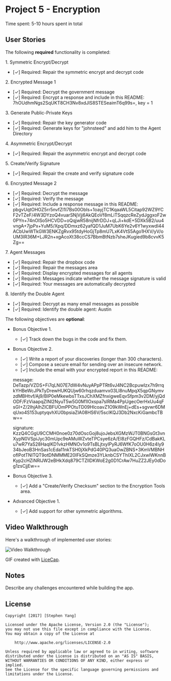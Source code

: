 # Project 5 - Encryption

Time spent: 5-10 hours spent in total

## User Stories

The following **required** functionality is completed:

1\. Symmetric Encrypt/Decrypt
  * [&#10003;]  Required: Repair the symmetric encrypt and decrypt code

2\. Encrypted Message 1
  * [&#10003;]  Required: Decrypt the government message
  * [&#10003;]  Required: Encrypt a response and include in this README: 7hOUdhmNgs2SqUKT8CH3Nv8xdJlS8STESeaimT6q99s=, key = 1

3\. Generate Public-Private Keys
  * [&#10003;]  Required: Repair the key generator code
  * [&#10003;]  Required: Generate keys for "johnsteed" and add him to the Agent Directory

4\. Asymmetric Encrypt/Decrypt
  * [&#10003;]  Required: Repair the asymmetric encrypt and decrypt code

5\. Create/Verify Signature
  * [&#10003;]  Required: Repair the create and verify signature code
  
6\. Encrypted Message 2
  * [&#10003;]  Required: Decrypt the message
  * [&#10003;]  Required: Verify the message
  * [&#10003;]  Required: Include a response message in this README: pbgvUqtOHOZ5rr5nvfZl1I7Bs00ObIs+1oayjTC1KqaaWL5Citap92WZ9YCF2vTZeF/4W3DYzoQ4vuarSNjVjj6AkQEoVf8mLiTSqqzcReZydJggxoF2w0PYn+74nOISo5HCVDD+oQqjwR58nijNfrDDJ+qLJi+kdE+5DXk5B2/uu4vngA+7jpPx+YuM5/Xpq/DDmxz62yafQD1JuM7UbK6Ye2v6Y1wyxwdI44ACbUwWTkGW3ENKZgRvx95tdyHoGjTp8mU7LxK4VtS5Ago1HXV/yV/oUM3IR36M+LJR2n+xgAcoXt38ccCS7BbmBtNzb7sheJKugied9b8cvvK5Zg==

7\. Agent Messages
  * [&#10003;]  Required: Repair the dropbox code
  * [&#10003;]  Required: Repair the messages area
  * [&#10003;]  Required: Display encrypted messages for all agents
  * [&#10003;]  Required: Messages indicate whether the message signature is valid
  * [&#10003;]  Required: Your messages are automatically decrypted

8\. Identify the Double Agent
  * [&#10003;]  Required: Decrypt as many email messages as possible
  * [&#10003;]  Required: Identify the double agent: Austin

The following objectives are **optional**:

* Bonus Objective 1\.
  * [&#10003;]  Track down the bugs in the code and fix them.

* Bonus Objective 2\.
  * [&#10003;]  Write a report of your discoveries (longer than 300 characters).
  * [&#10003;]  Compose a secure email for sending over an insecure network.
  * [&#10003;]  Include the email with your encrypted report in this README:

  message:
  DeTazp/VZDS+Fi7qLN07E7dW4vNuyAPpPTRt6vJ4NC2BcpuwIzx7h9rrqkYHBeWcJPkTyDrewHUKQUjw60rhqzduamvx03Ll8nuMpqX5qpGNymvzdMBHtvf/Aj9/BIP0eMkewbsTTxsJChXMZfnxigweEqvSfpm3v2DM/yjQdODF/FzViaapqZINl2NyuT5w5G0M1IOxspa7slRMa4PpUgecOerHxUu4qFsGI+Z/2IhjAlhZICBFUOmPPOtuTD09HlcoavZ1O9kWnEj+dEs+sgvwr6DMqUxo4S153uptyqvhXU0bpsiaZlA08HS6V/5scIKQJ3Db2NxcKiGambcTBw==

  signature:
  KzzQ4CGgU9CCMH0noe0z70dOscGoj8ujoJebsXGMzWJT0BNGsGt3vnXypN0VSpiJyc30mUpc9eAMuWZvteTPCsye6zA/EI8zFGQHFz/CdBakKLu7wR7YaS28HaqlKD1vkzHMNOv1o9TsBLjtxyIPyRJ6WfK7oOU0H6z4Iy934bJeoB3HnSas1cEda11nkTSH0jXkPdG40PQ3uaOwZBNS+3KmVMBNHoflPotTNITQT9otDNMMME20IFkSQmze3YLknbCSYThIXL2CJxwlWKnnBKyp2cHZiNRIJW2eBHkXdq879CTZllDKWoE2g0D1CrAw7HuZZ2JEy0dDog1zsCjjEw==


* Bonus Objective 3\.
  * [&#10003;]  Add a "Create/Verify Checksum" section to the Encryption Tools area.

* Advanced Objective 1\.
  * [&#10003;]  Add support for other symmetric algorithms.

## Video Walkthrough

Here's a walkthrough of implemented user stories:

<img src='https://github.com/syang1216/PHP_encryption/blob/master/week5.gif' title='Video Walkthrough' width='' alt='Video Walkthrough' />

GIF created with [LiceCap](http://www.cockos.com/licecap/).

## Notes

Describe any challenges encountered while building the app.

## License

    Copyright [2017] [Stephen Yang]

    Licensed under the Apache License, Version 2.0 (the "License");
    you may not use this file except in compliance with the License.
    You may obtain a copy of the License at

        http://www.apache.org/licenses/LICENSE-2.0

    Unless required by applicable law or agreed to in writing, software
    distributed under the License is distributed on an "AS IS" BASIS,
    WITHOUT WARRANTIES OR CONDITIONS OF ANY KIND, either express or implied.
    See the License for the specific language governing permissions and
    limitations under the License.

